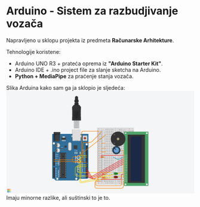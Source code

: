 # Arduino - Sistem za razbudjivanje vozača
Napravljeno u sklopu projekta iz predmeta **Računarske Arhitekture**.

Tehnologije koristene:
  - Arduino UNO R3 + prateća oprema iz **"Arduino Starter Kit"**.
  - Arduino IDE + .ino project file za slanje sketcha na Arduino.
  - **Python + MediaPipe** za praćenje stanja vozača.

Slika Arduina kako sam ga ja sklopio je sljedeća:
![Slika Arduina](https://github.com/TkoProg/arduino-sistem-za-razbudjivanje/blob/master/Sistem%20za%20razbudjivanje.png)
Imaju minorne razlike, ali suštinski to je to.
